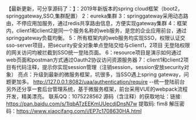 【最新更新，可分享源码了：】：2019年新版本的spring cloud框架（boot2，springgateway,SSO,集群配置）
2：eureka集群
3：springgateway采用动态路由，不停应用加服务，通过redis共享路由信息，方便实现gateway集群
4：框架内，client1和client2是同一个服务名称的web服务，是您的企业应用前台，通过springgateway负载均衡。
5：所有框架内的web服务均实现SSO，权限认证交sso-server项目，把security安全对象单点登陆交给与client1，2项目
无登陆权限的网关访问均被拦截到SSO统一登陆页面。
6：resource项目是演示如何通过web页面和postman方式通过Oauth2协议访问资源服务器
7：client1和client2项目有代码注释，提示你实现session管理（注销session，session安放security对象）
亮点：升级到最新的微服务框架，坑很多，当SSO遇上spring gateway，问题更加多。
http://127.0.0.1:8082/uaa/authentication/require --统一登陆前台
另外还分享一套后台管理系统，基于微服务框架，前台采用VUE的webpack流程开发，精美漂亮。
联系QQ：1075228562
源码（含注释）的获取地址：链接: https://pan.baidu.com/s/1lqbATzEEKmUUecdjDnsN7w 提取码: fim8 
解压密码：https://www.xiaocifang.com/i/EP7c1708630HA.html
